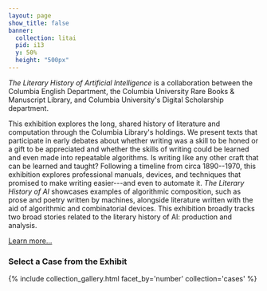 ```yaml
---
layout: page
show_title: false
banner:
  collection: litai
  pid: i13
  y: 50%
  height: "500px"
---
```


*The Literary History of Artificial Intelligence* is a collaboration
between the Columbia English Department, the Columbia University Rare
Books & Manuscript Library, and Columbia University's Digital
Scholarship department.

This exhibition explores the long, shared history of literature and
computation through the Columbia Library's holdings. We present texts
that participate in early debates about whether writing was a skill to
be honed or a gift to be appreciated and whether the skills of writing
could be learned and even made into repeatable algorithms. Is writing
like any other craft that can be learned and taught? Following a
timeline from circa 1890--1970, this exhibition explores
professional manuals, devices, and techniques that promised to make
writing easier---and even to automate it. *The Literary History of AI*
showcases examples of algorithmic composition, such as prose and poetry
written by machines, alongside literature written with the aid of
algorithmic and combinatorial devices. This exhibition broadly tracks
two broad stories related to the literary history of AI: production and
analysis.

[Learn more...](/about/)

### Select a Case from the Exhibit

{% include collection_gallery.html facet_by='number' collection='cases' %}

